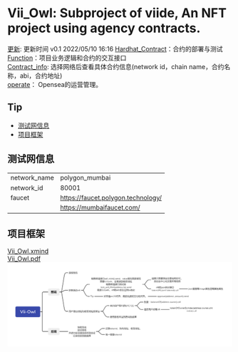 # Vii_Owl: Subproject of viide, An NFT project using agency contracts.
[更新](./update): 更新时间 v0.1 2022/05/10 16:16
[Hardhat_Contract](./Hardhat_Contract)：合约的部署与测试  
[Function](./Function)：项目业务逻辑和合约的交互接口   
[Contract_info](./Hardhat_Contract/deployments/): 选择网络后查看具体合约信息(network id，chain name，合约名称，abi，合约地址)  
[operate](./Operate)： Opensea的运营管理。

## Tip
* [测试网信息](#测试网信息)
* [项目框架](#项目框架)

## 测试网信息
|       |       |
|   -------------   |   -------------   |
|   network_name    |   polygon_mumbai  |
|   network_id      |   80001           |
|   faucet          |   https://faucet.polygon.technology/  |
|                   |   https://mumbaifaucet.com/           |

## 项目框架
[Vii_Owl.xmind](./other_document/Vii_Owl.xmind)  
[Vii_Owl.pdf](./other_document/Vii_Owl.pdf)  
![Vii_Owl.png](./other_document/Vii_Owl.png)  
